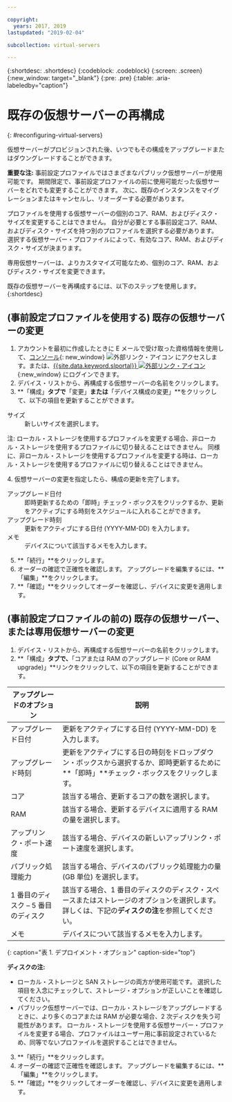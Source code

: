```yaml
---

copyright:
  years: 2017, 2019
lastupdated: "2019-02-04"

subcollection: virtual-servers

---
```


{:shortdesc: .shortdesc}
{:codeblock: .codeblock}
{:screen: .screen}
{:new_window: target="_blank"}
{:pre: .pre}
{:table: .aria-labeledby="caption"}


# 既存の仮想サーバーの再構成
{: #reconfiguring-virtual-servers}

仮想サーバーがプロビジョンされた後、いつでもその構成をアップグレードまたはダウングレードすることができます。  

**重要な注:** 事前設定プロファイルではさまざまなパブリック仮想サーバーが使用可能です。 期間限定で、事前設定プロファイルの前に使用可能だった仮想サーバーをどれでも変更することができます。 次に、既存のインスタンスをマイグレーションまたはキャンセルし、リオーダーする必要があります。

プロファイルを使用する仮想サーバーの個別のコア、RAM、およびディスク・サイズを変更することはできません。 自分が必要とする事前設定コア、RAM、およびディスク・サイズを持つ別のプロファイルを選択する必要があります。 選択する仮想サーバー・プロファイルによって、有効なコア、RAM、およびディスク・サイズが決まります。  

専用仮想サーバーは、よりカスタマイズ可能なため、個別のコア、RAM、およびディスク・サイズを変更できます。

既存の仮想サーバーを再構成するには、以下のステップを使用します。
{:shortdesc}

## (事前設定プロファイルを使用する) 既存の仮想サーバーの変更
1. アカウントを最初に作成したときに E メールで受け取った資格情報を使用して、[コンソール](https://cloud.ibm.com/classic?){: new_window} ![外部リンク・アイコン](../icons/launch-glyph.svg "外部リンク・アイコン") にアクセスします。または、[{{site.data.keyword.slportal}} ![外部リンク・アイコン](../../icons/launch-glyph.svg "外部リンク・アイコン")](https://control.softlayer.com/){:new_window} にログインできます。 
2. デバイス・リストから、再構成する仮想サーバーの名前をクリックします。
3. **「構成」**タブで**「変更」**または**「デバイス構成の変更」**をクリックして、以下の項目を更新することができます。
  <dl>
  <dt>サイズ</dt>
  <dd>新しいサイズを選択します。</dd>
  <p><note>注: ローカル・ストレージを使用するプロファイルを変更する場合、非ローカル・ストレージを使用するプロファイルに切り替えることはできません。 同様に、非ローカル・ストレージを使用するプロファイルを変更する時は、ローカル・ストレージを使用するプロファイルに切り替えることはできません。
  </note></p>
  </dl>
4. 仮想サーバーの変更を指定したら、構成の更新を完了します。
  <dl>

  <dt>アップグレード日付</dt>
  <dd>即時更新するための「即時」チェック・ボックスをクリックするか、更新をアクティブにする時刻をスケジュールに入れることができます。</dd>

  <dt>アップグレード時刻</dt>
  <dd>更新をアクティブにする日付 (YYYY-MM-DD) を入力します。</dd>

  <dt>メモ</dt>
  <dd>デバイスについて該当するメモを入力します。 </dd>
  </dl>

5. **「続行」**をクリックします。
6. オーダーの確認で正確性を確認します。  アップグレードを編集するには、**「編集」**をクリックします。
7. **「確認」**をクリックしてオーダーを確認し、デバイスに変更を適用します。

## (事前設定プロファイルの前の) 既存の仮想サーバー、または専用仮想サーバーの変更
1. デバイス・リストから、再構成する仮想サーバーの名前をクリックします。
2. **「構成」**タブで、**「コアまたは RAM のアップグレード (Core or RAM upgrade)」**リンクをクリックして、以下の項目を更新することができます。

|   アップグレードのオプション       |  説明                                                                                                |
| ----------------------- | ----------------------------------------------------------------------------------------------------------- |
| アップグレード日付            | 更新をアクティブにする日付 (YYYY-MM-DD) を入力します。                                                |
| アップグレード時刻            | 更新をアクティブにする日の時刻をドロップダウン・ボックスから選択するか、即時更新するために**「即時」**チェック・ボックスをクリックします。                                                                                        |
| コア                   | 該当する場合、更新するコアの数を選択します。 |
| RAM                     | 該当する場合、更新するデバイスに適用する RAM の量を選択します。   |
| アップリンク・ポート速度      | 該当する場合、デバイスの新しいアップリンク・ポート速度を選択します。 |
| パブリック処理能力        | 該当する場合、デバイスのパブリック処理能力の量 (GB 単位) を選択します。   |
| 1 番目のディスク – 5 番目のディスク | 該当する場合、1 番目のディスクのディスク・スペースまたはストレージのオプションを選択します。 詳しくは、下記の**ディスクの注**を参照してください。                                                                                                                               |
| メモ                   | デバイスについて該当するメモを入力します。                                                                 |
{: caption="表 1. デプロイメント・オプション" caption-side="top"}   

  **ディスクの注:**
  * ローカル・ストレージと SAN ストレージの両方が使用可能です。  選択した項目を入念にチェックして、ストレージ・オプションが正しいことを確認してください。
  * パブリック仮想サーバーでは、ローカル・ストレージをアップグレードするときに、より多くのコアまたは RAM が必要な場合、2 次ディスクを失う可能性があります。 ローカル・ストレージを使用する仮想サーバー・プロファイルを変更する場合、プロファイルはユーザー用に事前設定されているため、同等でないプロファイルを選択することはできません。
3. **「続行」**をクリックします。
4. オーダーの確認で正確性を確認します。  アップグレードを編集するには、**「編集」**をクリックします。
5. **「確認」**をクリックしてオーダーを確認し、デバイスに変更を適用します。
